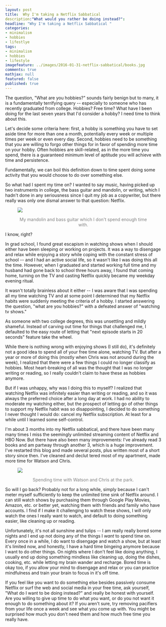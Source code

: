 ```yaml
---
layout: post
title:  Why I'm taking a Netflix Sabbatical
description:"What would you rather be doing instead?":
headline: "Why I'm taking a Netflix Sabbatical "
categories: 
- minimalism
- hobbies
- lifestlye
tags: 
- minimalism
- hobbies
- lifestyle
imagefeature: ../images/2016-01-31-netflix-sabbatical/books.jpg
comments: true
mathjax: null
featured: false
published: true
---
```

The question, "What are you hobbies?" sounds fairly benign but to many, it is a fundamentally terrifying query -- especially to someone who has recently graduated from college. Hobbies? Free time? What have I been doing for the last seven years that I'd consider a hobby? I need time to think about this.

Let's decide some criteria here: first, a hobby is something you have to set aside time for more than one a month, potentially every week or multiple times per week or even every day. Second, hobbies need to be something that you are willing to forgo other things for in favor of spending more time on your hobby. Often hobbies are skill-related, as in the more time you spend, there is a guaranteed minimum level of aptitude you will achieve with time and persistence.

Fundamentally, we can boil this definition down to time spent doing some activity that you would choose to do over something else.

So what had I spent my time on? I wanted to say music, having picked up two instruments in college, the bass guitar and mandolin, or writing, which I hadn't done in any seriousness since I quit my job as a copywriter, but there really was only one dismal answer to that question: Netflix.

<figure>
        <a href="{{ site.url }}/images/2016-01-31-netflix-sabbatical/instruments.jpg"><img src="{{ site.url }}/images/2016-01-31-netflix-sabbatical/instruments.jpg"></a>
	<p style="color: gray" align="middle">My mandolin and bass guitar which I don't spend enough time with.</p>
</figure>

I know, right?

In grad school, I found great escapism in watching shows when I should either have been sleeping or working on projects. It was a way to disengage and relax while enjoying a story while coping with the constant stress of school -- and I had an active social life, so it wasn't like I was doing this all the time. However, when I graduated and started working full time and my husband had gone back to school three hours away, I found that coming home, turning on the TV and casting Netflix quickly became my weekday evening ritual. 

It wasn't totally brainless about it either -- I was aware that I was spending all my time watching TV and at some point I determined that my Netflix habits were suddenly meeting the criteria of a hobby. I started answering the question, "what are you hobbies?" with a defeated answer of "watching tv shows."

As someone with two college degrees, this was unsettling and mildly shameful. Instead of carving out time for things that challenged me, I defaulted to the easy route of letting that "next episode starts in 20 seconds" feature take the wheel.

While there is nothing wrong with enjoying shows (I still do), it's definitely not a good idea to spend all of your free time alone, watching TV. But after a year or more of doing this (mostly when Chris was not around during the week), I realized that there were a few things I could no longer classify as hobbies. Most heart-breaking of all was the thought that I was no longer writing or reading, so I really couldn't claim to have these as hobbies anymore.

But if I was unhappy, why was I doing this to myself? I realized that watching Netflix was infinitely easier than writing or reading, and so it was always the preferred choice after a long day at work. I had no ability to moderate my watching either, but the prospect of letting go of other things to support my Netflix habit was so disappointing, I decided to do something I never thought I would do: cancel my Netflix subscription. At least for a while until I learned some self-control.

I'm about 3 months into my Netflix sabbatical, and there have been many many times I miss the seemingly unlimited streaming content of Netflix and HBO Now. But there have also been many improvements: I've already read 3 books and am partway through another 3, which is a huge improvement. I've restarted this blog and made several posts, plus written most of a short story since then. I've cleaned and declut
tered most of my apartment, made more time for Watson and Chris.

<figure>
	<a href="{{ site.url }}/images/2016-01-31-netflix-sabbatical/family.jpg"><img src="{{ site.url }}/images/2016-01-31-netflix-sabbatical/family.jpg"></a>
	<p style="color: gray" align="middle">Spending time with Watson and Chris at the park.</p>
</figure>

So will I go back? Probably not for a long while, simply because I can't meter myself sufficiently to keep the unlimited time sink of Netflix around. I can still watch shows by purchasing them through Google Play Movies, Amazon, etc. or better yet, watching them with friends and family who have accounts. I find if I make it challenging to watch these shows, I will only watch the ones I really want to watch, and default to doing something easier, like cleaning up or reading.

Unfortunately, it's not all sunshine and tulips -- I am really really bored some nights and I end up not doing any of the things I *want* to spend time on. Every once in a while, I do want to disengage and watch a show, but at least it's limited now, and honestly, I have a hard time bingeing anymore because I want to do other things. On nights where I don't feel like doing anything, I usually end up doing something mindless like cleaning up, doing the dishes, cooking, etc. while letting my brain wander and recharge. Bored time is okay too, if you allow your mind to disengage and relax or you can practice mindfulness and train your brain to focus in it's off time. 

If you feel like you want to do something else besides passively consume Netflix or surf the web and social media in your free time, ask yourself, "What do I want to be doing instead?" and really be honest with yourself. Are you willing to give up time to do what you want, or do you not want it enough to do something about it? If you aren't sure, try removing pacifiers from your life once a week and see what you come up with. You might be surprised how much you don't need them and how much free time you really have.